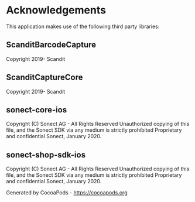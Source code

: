 # Acknowledgements
This application makes use of the following third party libraries:

## ScanditBarcodeCapture

Copyright 2019- Scandit

## ScanditCaptureCore

Copyright 2019- Scandit

## sonect-core-ios

Copyright (C) Sonect AG - All Rights Reserved
Unauthorized copying of this file, and the Sonect SDK via any medium is strictly prohibited
Proprietary and confidential
Sonect, January 2020. 


## sonect-shop-sdk-ios

Copyright (C) Sonect AG - All Rights Reserved
Unauthorized copying of this file, and the Sonect SDK via any medium is strictly prohibited
Proprietary and confidential
Sonect, January 2020. 

Generated by CocoaPods - https://cocoapods.org

